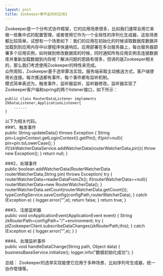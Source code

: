 ```yaml
---
layout: post
title: Zookeeper事件监听的应用3
---
```

Zookeeper是一个分布式协作框架，它的应用场景很多，比如我们通常会用它来做一些集中式的配置管理，或者使用它作为一个全局性的序列化生成器，这些场景都比较简单。试想有一个场景如下：我们的应用在初始化的时候读取数据库数据并加载到到应用内存中以便程序快速响应。应用部署在多台服务器上，每台服务器部署多个应用实例，如何做到修改数据库的时候，同时通知所有应用实例去连接数据库并重新加载数据到内存呢？解决问题的思路有很多，但讲的是Zookeeper相关的，那么我们考虑使用Zookeeper的特性来完成。  
众所周知，Zookeeper基于选举算法实现。服务端采取主动推送方式，客户端使用长连接。每次推送都有事件，每个事件都有监听机制。  
模式简单表述为，触发事件，监听器监听，监听器修改。监听器实现了Zookeeper客户端和spring的两个listener接口，如下所示：  

    public class RouterDataListener implements ZkDataListener,ApplicationListener{
        ......
    }
	
以下为相关代码。  
###1、触发事件  
    public String updateData() throws Exception {
        String pin=LoginContext.getLoginContext().getPin();
        if(pin!=null){
            pin=pin.toLowerCase();
        }
        if(!zkWatcherDataService.addWatcherData(routerWatcherData,pin)){
            throw new Exception();
        }
        return null;
    }
	
###2、处理事件  
    public boolean addWatcherData(RouterWatcherData routerWatcherData,String pin) throws Exception{
        try {
            routerWatcherData=readerDataFromZk();
            if(routerWatcherData==null){
                routerWatcherData=new RouterWatcherData();
            }
            routerWatcherData.setCount(routerWatcherData.getCount());
            typeConfigService.saveConfig(configPath,routerWatcherData);
        } catch (Exception e) {
            logger.error("",e);
            return false;
        }
        return true;
    }
	
###3、注册监听器  
    public void onApplicationEvent(ApplicationEvent event) {
        String zkRouterPath=configPath+"/"+environment;
        try {
            jdZookeeperClient.subscribeDataChanges(zkRouterPath,this);
        } catch (Exception e) {
            logger.error("",e);
        }
    }
	
###4、处理监听事件  
    public void handleDataChange(String path, Object data) {
        businessBaseService.initialize();
        logger.info("数据初始化成功");
    }

总结：
Zookeeper的选举实现能使它应用于多种场景，比如序列号生成器，统一协作管理等。



